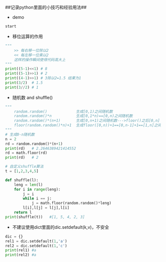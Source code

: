 ##记录python里面的小技巧和经验用法##
* demo
```python
start
```

* 移位运算的作用
```python
"""
    >> 每右移一位除以2
    << 每左移一位乘以2
    这样的操作瞬间使得代码高大上
"""
print((5-1)<<1) # 8
print((5-1)>>1) # 2
print((4-1)>>1) # 3除以2=1.5 结果为1
print(3/2)  # 1.5
print(3//2) # 1
```

* 随机数 and shuffle()
```python
"""
	random.random()				生成[0,1)之间随机数
	random.random()*n			生成[0,1*n)==[0,n)之间随机数
	random.random()*(n+1)		生成[0,n+1)之间随机数--->floor()之后[0,n]
	floor(random.random()*n)+1	生成floor([0,n))+1==[0,n-1]+1==[1,n]之间随机数	
"""
# 生成0-n随机数
n = 2
rd = random.random()*(n+1)
print(rd)	# 2.2646389421414552
rd = math.floor(rd)
print(rd)	# 2

# 自定义shuffle算法
t = [1,2,3,4,5]

def shuffle(l):
    leng = len(l)
    for i in range(leng):
        j = i
        while i == j:
            j = math.floor(random.random()*leng)
        l[i],l[j] = l[j],l[i]
    return l
print(shuffle(t))	#[1, 5, 4, 2, 3]
```

* 不建议使用dict里面的dic.setdefault(k,v)，不安全
```python
dic = {}
rel1 = dic.setdefault(1,'a')
rel2 = dic.setdefault(1,'c')
print(rel1) #a
print(rel2) #a
```
